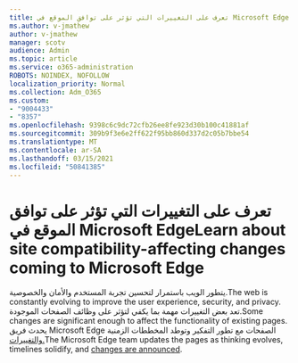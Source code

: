 ```yaml
---
title: تعرف على التغييرات التي تؤثر على توافق الموقع في Microsoft Edge
ms.author: v-jmathew
author: v-jmathew
manager: scotv
audience: Admin
ms.topic: article
ms.service: o365-administration
ROBOTS: NOINDEX, NOFOLLOW
localization_priority: Normal
ms.collection: Adm_O365
ms.custom:
- "9004433"
- "8357"
ms.openlocfilehash: 9398c6c9dc72cfb26ee8fe923d30b100c41881af
ms.sourcegitcommit: 309b9f3e6e2ff622f95bb860d337d2c05b7bbe54
ms.translationtype: MT
ms.contentlocale: ar-SA
ms.lasthandoff: 03/15/2021
ms.locfileid: "50841385"
---
```

# <a name="learn-about-site-compatibility-affecting-changes-coming-to-microsoft-edge"></a><span data-ttu-id="f37f2-102">تعرف على التغييرات التي تؤثر على توافق الموقع في Microsoft Edge</span><span class="sxs-lookup"><span data-stu-id="f37f2-102">Learn about site compatibility-affecting changes coming to Microsoft Edge</span></span>

<span data-ttu-id="f37f2-103">يتطور الويب باستمرار لتحسين تجربة المستخدم والأمان والخصوصية.</span><span class="sxs-lookup"><span data-stu-id="f37f2-103">The web is constantly evolving to improve the user experience, security, and privacy.</span></span> <span data-ttu-id="f37f2-104">تعد بعض التغييرات مهمة بما يكفي لتؤثر على وظائف الصفحات الموجودة.</span><span class="sxs-lookup"><span data-stu-id="f37f2-104">Some changes are significant enough to affect the functionality of existing pages.</span></span> <span data-ttu-id="f37f2-105">يحدث فريق Microsoft Edge الصفحات مع تطور التفكير وتوطد المخططات الزمنية [والتغييرات.](https://go.microsoft.com/fwlink/?linkid=2135534)</span><span class="sxs-lookup"><span data-stu-id="f37f2-105">The Microsoft Edge team updates the pages as thinking evolves, timelines solidify, and [changes are announced](https://go.microsoft.com/fwlink/?linkid=2135534).</span></span>
